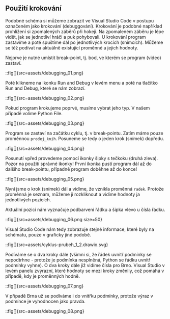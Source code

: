 ## Použití krokování

Podobné schéma si můžeme zobrazit ve Visual Studio Code v postupu označeném jako krokování (debuggování). Krokování je podobné například prohlížení si zpomalených záběrů při hokeji. Na zpomaleném záběru je lépe vidět, jak se jednotliví hráči a puk pohybovali. U krokování program zastavíme a poté spuštíme dál po jednotlivých krocích (snímcích). Můžeme se též podívat na aktuálně existující proměnné a jejich hodnoty.

Nejprve je nutné umístit break-point, tj. bod, ve kterém se program (video) zastaví.

::fig[]{src=assets/debugging_01.png}

Poté klikneme na ikonku Run and Debug v levém menu a poté na tlačítko Run and Debug, které se nám zobrazí.

::fig[]{src=assets/debugging_02.png}

Pokud program krokujeme poprvé, musíme vybrat jeho typ. V našem případě volíme Python File.

::fig[]{src=assets/debugging_03.png}

Program se zastaví na začátku cyklu, tj. v break-pointu. Zatím máme pouze proměnnou `prodej_knih`. Posuneme se tedy o jeden krok (snímek) dopředu.

::fig[]{src=assets/debugging_04.png}

Posunutí vpřed provedeme pomocí ikonky šipky s tečkoku (druhá zleva). Pozor na použití správné ikonky! První ikonka pustí program dál až do dalšího break-pointu, případně program doběhne až do konce!

::fig[]{src=assets/debugging_05.png}

Nyní jsme o krok (snímek) dál a vidíme, že vznikla proměnná `radek`. Protože proměnná je seznam, můžeme ji rozkliknout a vidíme hodnoty ja jednotlivých pozicích.

Aktuální pozici nám vyznačuje podbarvení řádku a šipka vlevo u čísla řádku.

::fig[]{src=assets/debugging_06.png size=50}

Visual Studio Code nám tedy zobrazuje stejné informace, které byly na schématu, pouze v graficky jiné podobě.

::fig[]{src=assets/cyklus-prubeh_1_2.drawio.svg}

Podíváme se o dva kroky dále (všimni si, že řádek uvnitř podmínky se nepodtrhne - protože je podmínka nesplněná, Python se řádku uvnitř podmínky vyhne). O dva kroky dále již vidíme čísla pro Brno. Visual Studio v levém panelu zvýrazní, které hodnoty se mezi kroky změnily, což pomáhá v případě, kdy je proměnných hodně.

::fig[]{src=assets/debugging_07.png}

V případě Brna už se podíváme i do vnitřku podmínky, protože výraz v podmínce je vyhodnocen jako pravda.

::fig[]{src=assets/debugging_08.png}
